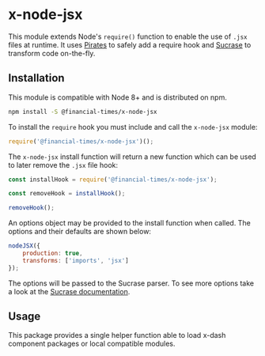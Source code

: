 # x-node-jsx

This module extends Node's `require()` function to enable the use of `.jsx` files at runtime. It uses [Pirates] to safely add a require hook and [Sucrase] to transform code on-the-fly.

[Pirates]: https://github.com/ariporad/pirates
[Sucrase]: https://github.com/alangpierce/sucrase


## Installation

This module is compatible with Node 8+ and is distributed on npm.

```bash
npm install -S @financial-times/x-node-jsx
```

To install the `require` hook you must include and call the `x-node-jsx` module:

```js
require('@financial-times/x-node-jsx')();
```

The `x-node-jsx` install function will return a new function which can be used to later remove the `.jsx` file hook:

```js
const installHook = require('@financial-times/x-node-jsx');

const removeHook = installHook();

removeHook();
```

An options object may be provided to the install function when called. The options and their defaults are shown below:

```js
nodeJSX({
	production: true,
	transforms: ['imports', 'jsx']
});
```

The options will be passed to the Sucrase parser. To see more options take a look at the [Sucrase documentation].

[Sucrase documentation]: https://github.com/alangpierce/sucrase#transforms

## Usage

This package provides a single helper function able to load x-dash component packages or local compatible modules.


